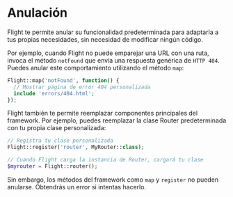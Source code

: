 # Anulación

Flight te permite anular su funcionalidad predeterminada para adaptarla a tus propias necesidades,
sin necesidad de modificar ningún código.

Por ejemplo, cuando Flight no puede emparejar una URL con una ruta, invoca el método `notFound`
que envía una respuesta genérica de `HTTP 404`. Puedes anular este comportamiento
utilizando el método `map`:

```php
Flight::map('notFound', function() {
  // Mostrar página de error 404 personalizada
  include 'errors/404.html';
});
```

Flight también te permite reemplazar componentes principales del framework.
Por ejemplo, puedes reemplazar la clase Router predeterminada con tu propia clase personalizada:

```php
// Registra tu clase personalizada
Flight::register('router', MyRouter::class);

// Cuando Flight carga la instancia de Router, cargará tu clase
$myrouter = Flight::router();
```

Sin embargo, los métodos del framework como `map` y `register` no pueden anularse. Obtendrás
un error si intentas hacerlo.